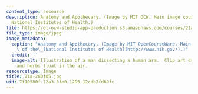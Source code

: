 ```yaml
---
content_type: resource
description: Anatomy and Apothecary. (Image by MIT OCW. Main image courtesy of the
  National Institutes of Health.)
file: https://ol-ocw-studio-app-production.s3.amazonaws.com/courses/21a-260-culture-embodiment-and-the-senses-fall-2005/7f10580f72a33fe0129512cdb2fd69fc_21a-260f05.jpg
file_type: image/jpeg
image_metadata:
  caption: "Anatomy and Apothecary. (Image by MIT OpenCourseWare. Main image courtesy\
    \ of the\_[National Institutes of Health](http://www.nih.gov/).)"
  credit: ''
  image-alt: Illustration of a man dissecting a human arm.  Clip art drug bottles
    and herbs float in the air.
resourcetype: Image
title: 21a-260f05.jpg
uid: 7f10580f-72a3-3fe0-1295-12cdb2fd69fc
---
```

